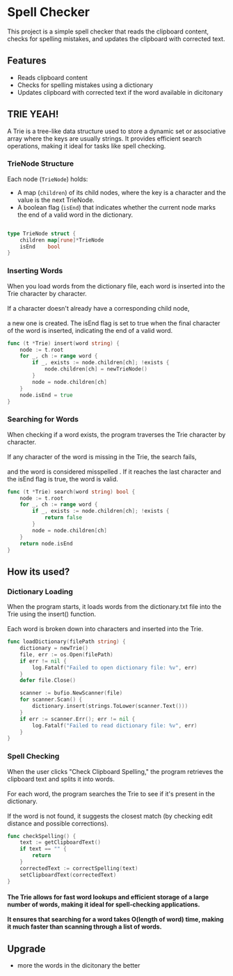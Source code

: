 # Spell Checker

This project is a simple spell checker that reads the clipboard content, checks for spelling mistakes, and updates the clipboard with corrected text.

## Features

- Reads clipboard content
- Checks for spelling mistakes using a dictionary
- Updates clipboard with corrected text if the word available in dicitonary


## TRIE YEAH!

A Trie is a tree-like data structure used to store a dynamic set or associative array where the keys are usually strings. It provides efficient search operations, making it ideal for tasks like spell checking.

### **TrieNode Structure**
Each node (`TrieNode`) holds:
- A map (`children`) of its child nodes, where the key is a character and the value is the next TrieNode.
- A boolean flag (`isEnd`) that indicates whether the current node marks the end of a valid word in the dictionary.

```go

type TrieNode struct {
    children map[rune]*TrieNode
    isEnd    bool
}

```

### Inserting Words
When you load words from the dictionary file, each word is inserted into the Trie character by character. <br ></br> If a character doesn't already have a corresponding child node,  <br ></br>a new one is created. The isEnd flag is set to true when the final character of the word is inserted, indicating the end of a valid word.

```go
func (t *Trie) insert(word string) {
    node := t.root
    for _, ch := range word {
        if _, exists := node.children[ch]; !exists {
            node.children[ch] = newTrieNode()
        }
        node = node.children[ch]
    }
    node.isEnd = true
}

```

### Searching for Words
When checking if a word exists, the program traverses the Trie character by character.<br ></br> If any character of the word is missing in the Trie, the search fails,<br ></br> and the word is considered misspelled . If it reaches the last character and the isEnd flag is true, the word is valid.


```go
func (t *Trie) search(word string) bool {
    node := t.root
    for _, ch := range word {
        if _, exists := node.children[ch]; !exists {
            return false
        }
        node = node.children[ch]
    }
    return node.isEnd
}
```

## How its used?

### Dictionary Loading
When the program starts, it loads words from the dictionary.txt file into the Trie using the insert() function.<br ></br> Each word is broken down into characters and inserted into the Trie.


```go
func loadDictionary(filePath string) {
    dictionary = newTrie()
    file, err := os.Open(filePath)
    if err != nil {
        log.Fatalf("Failed to open dictionary file: %v", err)
    }
    defer file.Close()

    scanner := bufio.NewScanner(file)
    for scanner.Scan() {
        dictionary.insert(strings.ToLower(scanner.Text()))
    }
    if err := scanner.Err(); err != nil {
        log.Fatalf("Failed to read dictionary file: %v", err)
    }
}
```

### Spell Checking
When the user clicks "Check Clipboard Spelling," the program retrieves the clipboard text and splits it into words.<br ></br> For each word, the program searches the Trie to see if it's present in the dictionary. <br ></br> If the word is not found, it suggests the closest match (by checking edit distance and possible corrections).

```go
func checkSpelling() {
    text := getClipboardText()
    if text == "" {
        return
    }
    correctedText := correctSpelling(text)
    setClipboardText(correctedText)
}

```

#### The Trie allows for fast word lookups and efficient storage of a large number of words, making it ideal for spell-checking applications.<br ></br> It ensures that searching for a word takes O(length of word) time, making it much faster than scanning through a list of words.

## Upgrade

- more the words in the dicitonary the better
